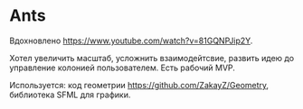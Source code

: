 # Ants

Вдохновлено https://www.youtube.com/watch?v=81GQNPJip2Y.

Хотел увеличить масштаб, усложнить взаимодейтсвие, развить идею до управление колонией пользователем.
Есть рабочий MVP.

Используется: код геометрии https://github.com/ZakayZ/Geometry, библиотека SFML для графики.
